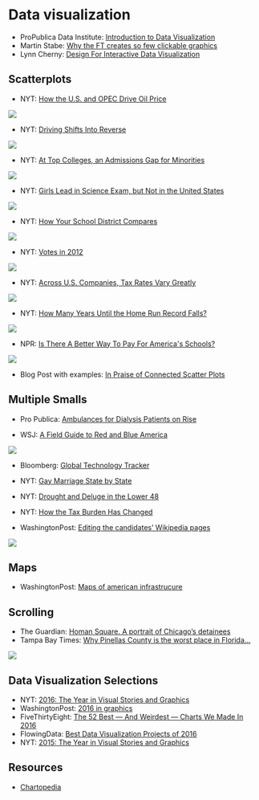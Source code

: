 # Data visualization
- ProPublica Data Institute: [Introduction to Data Visualization](https://projects.propublica.org/graphics/images/data-institute/presentations/intro-to-datavis.pdf)
- Martin Stabe: [Why the FT creates so few clickable graphics](https://www.ft.com/content/c62b21c6-7feb-11e6-8e50-8ec15fb462f4)
- Lynn Cherny: [Design For Interactive Data Visualization](http://ghostweather.slides.com/lynncherny/deck-8#/)

## Scatterplots

- NYT: [How the U.S. and OPEC Drive Oil Price](http://www.nytimes.com/interactive/2015/09/30/business/how-the-us-and-opec-drive-oil-prices.html)

![](https://raw.githubusercontent.com/rauldiazpoblete/notes/master/images/Captura%20de%20pantalla%202017-01-08%20a%20la(s)%2012.45.35.png)

- NYT: [Driving Shifts Into Reverse](http://4.bp.blogspot.com/-hKr9ETXwdj4/UFjJWm7daEI/AAAAAAAAAxI/O5EMLZTu5Zw/s1600/02metrics-popup-v3.jpg)

![](http://4.bp.blogspot.com/-hKr9ETXwdj4/UFjJWm7daEI/AAAAAAAAAxI/O5EMLZTu5Zw/s1600/02metrics-popup-v3.jpg)

- NYT: [At Top Colleges, an Admissions Gap for Minorities](http://www.nytimes.com/interactive/2013/05/07/education/college-admissions-gap.html)

![](https://raw.githubusercontent.com/rauldiazpoblete/notes/master/images/Captura%20de%20pantalla%202017-03-02%20a%20la(s)%2011.26.03.png)

- NYT: [Girls Lead in Science Exam, but Not in the United States](http://www.nytimes.com/interactive/2013/02/04/science/girls-lead-in-science-exam-but-not-in-the-united-states.html)

![](https://raw.githubusercontent.com/rauldiazpoblete/notes/master/images/Captura%20de%20pantalla%202017-01-04%20a%20la(s)%2011.47.09.png)

- NYT: [How Your School District Compares](https://www.nytimes.com/interactive/2016/04/29/upshot/money-race-and-success-how-your-school-district-compares.html)

![](https://raw.githubusercontent.com/rauldiazpoblete/notes/master/images/Captura%20de%20pantalla%202017-03-02%20a%20la(s)%2011.16.34.png)

- NYT: [Votes in 2012](https://www.nytimes.com/interactive/2016/06/10/upshot/voting-habits.html?mtrref=www.nytimes.com&gwh=5737B0DBEC90B023F3B4EA9B23B06E52&gwt=pay&_r=0)

![](https://raw.githubusercontent.com/rauldiazpoblete/notes/master/images/Captura%20de%20pantalla%202017-03-03%20a%20la(s)%2013.25.52.png)

- NYT: [Across U.S. Companies, Tax Rates Vary Greatly](http://www.nytimes.com/interactive/2013/05/25/sunday-review/corporate-taxes.html?ref=sunday)

![](https://raw.githubusercontent.com/rauldiazpoblete/notes/master/images/Captura%20de%20pantalla%202017-03-01%20a%20la(s)%2018.49.32.png)

- NYT: [How Many Years Until the Home Run Record Falls?](http://www.nytimes.com/interactive/2015/04/03/sports/baseball/mlb-records.html)

![](https://raw.githubusercontent.com/rauldiazpoblete/notes/master/images/Captura%20de%20pantalla%202017-03-02%20a%20la(s)%2011.19.33.png)

- NPR: [Is There A Better Way To Pay For America's Schools?](http://www.npr.org/2016/05/01/476224759/is-there-a-better-way-to-pay-for-americas-schools)

![](https://raw.githubusercontent.com/rauldiazpoblete/notes/master/images/Captura%20de%20pantalla%202017-01-04%20a%20la(s)%2011.33.55.png)

- Blog Post with examples: [In Praise of Connected Scatter Plots](http://www.dundas.com/support/blog/in-praise-of-connected-scatter-plots)


## Multiple Smalls

- Pro Publica: [Ambulances for Dialysis Patients on Rise](https://projects.propublica.org/graphics/ambulances)

- WSJ: [A Field Guide to Red and Blue America](http://graphics.wsj.com/elections/2016/field-guide-red-blue-america/)

![](https://raw.githubusercontent.com/rauldiazpoblete/notes/master/images/Captura%20de%20pantalla%202017-03-03%20a%20la(s)%2013.32.12.png)

- Bloomberg: [Global Technology Tracker](http://www.bloomberg.com/graphics/global-technology-companies/?utm_content=graphics&utm_campaign=socialflow-organic&utm_source=twitter&utm_medium=social&cmpid%3D=socialflow-twitter-graphics)

- NYT: [Gay Marriage State by State](http://www.nytimes.com/interactive/2015/03/04/us/gay-marriage-state-by-state.html)

- NYT: [Drought and Deluge in the Lower 48](http://www.nytimes.com/interactive/2012/08/11/sunday-review/drought-history.html)

- NYT: [How the Tax Burden Has Changed](http://www.nytimes.com/interactive/2012/11/30/us/tax-burden.html)

- WashingtonPost: [Editing the candidates’ Wikipedia pages](https://www.washingtonpost.com/graphics/politics/2016-election/presidential-wikipedias/)

![](https://github.com/rauldiazpoblete/notes/blob/master/images/Captura%20de%20pantalla%202017-03-01%20a%20la(s)%2018.20.14.png)

## Maps
- WashingtonPost: [Maps of american infrastrucure](https://www.washingtonpost.com/graphics/national/maps-of-american-infrastrucure/)

## Scrolling
- The Guardian: [Homan Square. A portrait of Chicago’s detainees](https://www.theguardian.com/us-news/ng-interactive/2015/oct/19/homan-square-chicago-police-detainees)
- Tampa Bay Times: [Why Pinellas County is the worst place in Florida...](http://www.tampabay.com/projects/2015/investigations/pinellas-failure-factories/chart-failing-black-students/)

![](https://github.com/rauldiazpoblete/notes/blob/master/images/Captura%20de%20pantalla%202017-03-03%20a%20la(s)%2016.50.21.png)


## Data Visualization Selections
- NYT: [2016: The Year in Visual Stories and Graphics](https://www.nytimes.com/interactive/2016/12/28/us/year-in-interactive-graphics.html)
- WashingtonPost: [2016 in graphics](https://www.washingtonpost.com/graphics/national/2016-in-graphics/)
- FiveThirtyEight: [The 52 Best — And Weirdest — Charts We Made In 2016](http://fivethirtyeight.com/features/the-52-best-and-weirdest-charts-we-made-in-2016/)
- FlowingData: [Best Data Visualization Projects of 2016](http://flowingdata.com/2016/12/29/best-data-visualization-projects-of-2016/)
- NYT: [2015: The Year in Visual Stories and Graphics](http://www.nytimes.com/interactive/2015/us/year-in-interactive-storytelling.html)

## Resources
- [Chartopedia](http://www.anychart.com/chartopedia/)

